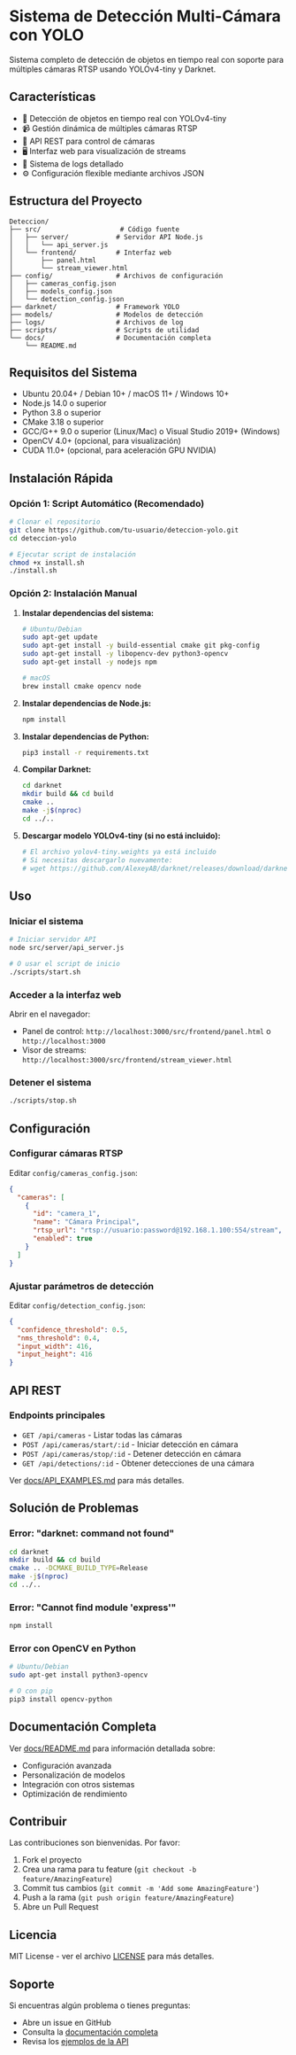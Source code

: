 # Sistema de Detección Multi-Cámara con YOLO

Sistema completo de detección de objetos en tiempo real con soporte para múltiples cámaras RTSP usando YOLOv4-tiny y Darknet.

## Características

- 🎯 Detección de objetos en tiempo real con YOLOv4-tiny
- 📹 Gestión dinámica de múltiples cámaras RTSP
- 🔌 API REST para control de cámaras
- 🖥️ Interfaz web para visualización de streams
- 📝 Sistema de logs detallado
- ⚙️ Configuración flexible mediante archivos JSON

## Estructura del Proyecto

```
Deteccion/
├── src/                    # Código fuente
│   ├── server/            # Servidor API Node.js
│   │   └── api_server.js
│   └── frontend/          # Interfaz web
│       ├── panel.html
│       └── stream_viewer.html
├── config/                # Archivos de configuración
│   ├── cameras_config.json
│   ├── models_config.json
│   └── detection_config.json
├── darknet/               # Framework YOLO
├── models/                # Modelos de detección
├── logs/                  # Archivos de log
├── scripts/               # Scripts de utilidad
└── docs/                  # Documentación completa
    └── README.md
```

## Requisitos del Sistema

- Ubuntu 20.04+ / Debian 10+ / macOS 11+ / Windows 10+
- Node.js 14.0 o superior
- Python 3.8 o superior
- CMake 3.18 o superior
- GCC/G++ 9.0 o superior (Linux/Mac) o Visual Studio 2019+ (Windows)
- OpenCV 4.0+ (opcional, para visualización)
- CUDA 11.0+ (opcional, para aceleración GPU NVIDIA)

## Instalación Rápida

### Opción 1: Script Automático (Recomendado)

```bash
# Clonar el repositorio
git clone https://github.com/tu-usuario/deteccion-yolo.git
cd deteccion-yolo

# Ejecutar script de instalación
chmod +x install.sh
./install.sh
```

### Opción 2: Instalación Manual

1. **Instalar dependencias del sistema:**
   ```bash
   # Ubuntu/Debian
   sudo apt-get update
   sudo apt-get install -y build-essential cmake git pkg-config
   sudo apt-get install -y libopencv-dev python3-opencv
   sudo apt-get install -y nodejs npm
   
   # macOS
   brew install cmake opencv node
   ```

2. **Instalar dependencias de Node.js:**
   ```bash
   npm install
   ```

3. **Instalar dependencias de Python:**
   ```bash
   pip3 install -r requirements.txt
   ```

4. **Compilar Darknet:**
   ```bash
   cd darknet
   mkdir build && cd build
   cmake ..
   make -j$(nproc)
   cd ../..
   ```

5. **Descargar modelo YOLOv4-tiny (si no está incluido):**
   ```bash
   # El archivo yolov4-tiny.weights ya está incluido
   # Si necesitas descargarlo nuevamente:
   # wget https://github.com/AlexeyAB/darknet/releases/download/darknet_yolo_v4_pre/yolov4-tiny.weights -O darknet/yolov4-tiny.weights
   ```

## Uso

### Iniciar el sistema

```bash
# Iniciar servidor API
node src/server/api_server.js

# O usar el script de inicio
./scripts/start.sh
```

### Acceder a la interfaz web

Abrir en el navegador:
- Panel de control: `http://localhost:3000/src/frontend/panel.html` o `http://localhost:3000`
- Visor de streams: `http://localhost:3000/src/frontend/stream_viewer.html`

### Detener el sistema

```bash
./scripts/stop.sh
```

## Configuración

### Configurar cámaras RTSP

Editar `config/cameras_config.json`:

```json
{
  "cameras": [
    {
      "id": "camera_1",
      "name": "Cámara Principal",
      "rtsp_url": "rtsp://usuario:password@192.168.1.100:554/stream",
      "enabled": true
    }
  ]
}
```

### Ajustar parámetros de detección

Editar `config/detection_config.json`:

```json
{
  "confidence_threshold": 0.5,
  "nms_threshold": 0.4,
  "input_width": 416,
  "input_height": 416
}
```

## API REST

### Endpoints principales

- `GET /api/cameras` - Listar todas las cámaras
- `POST /api/cameras/start/:id` - Iniciar detección en cámara
- `POST /api/cameras/stop/:id` - Detener detección en cámara
- `GET /api/detections/:id` - Obtener detecciones de una cámara

Ver [docs/API_EXAMPLES.md](docs/API_EXAMPLES.md) para más detalles.

## Solución de Problemas

### Error: "darknet: command not found"

```bash
cd darknet
mkdir build && cd build
cmake .. -DCMAKE_BUILD_TYPE=Release
make -j$(nproc)
cd ../..
```

### Error: "Cannot find module 'express'"

```bash
npm install
```

### Error con OpenCV en Python

```bash
# Ubuntu/Debian
sudo apt-get install python3-opencv

# O con pip
pip3 install opencv-python
```

## Documentación Completa

Ver [docs/README.md](docs/README.md) para información detallada sobre:
- Configuración avanzada
- Personalización de modelos
- Integración con otros sistemas
- Optimización de rendimiento

## Contribuir

Las contribuciones son bienvenidas. Por favor:

1. Fork el proyecto
2. Crea una rama para tu feature (`git checkout -b feature/AmazingFeature`)
3. Commit tus cambios (`git commit -m 'Add some AmazingFeature'`)
4. Push a la rama (`git push origin feature/AmazingFeature`)
5. Abre un Pull Request

## Licencia

MIT License - ver el archivo [LICENSE](LICENSE) para más detalles.

## Soporte

Si encuentras algún problema o tienes preguntas:
- Abre un issue en GitHub
- Consulta la [documentación completa](docs/README.md)
- Revisa los [ejemplos de la API](docs/API_EXAMPLES.md)
